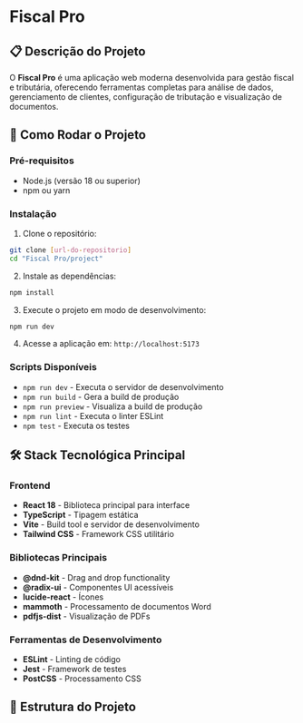 # Fiscal Pro

## 📋 Descrição do Projeto

O **Fiscal Pro** é uma aplicação web moderna desenvolvida para gestão fiscal e tributária, oferecendo ferramentas completas para análise de dados, gerenciamento de clientes, configuração de tributação e visualização de documentos.

## 🚀 Como Rodar o Projeto

### Pré-requisitos
- Node.js (versão 18 ou superior)
- npm ou yarn

### Instalação

1. Clone o repositório:
```bash
git clone [url-do-repositorio]
cd "Fiscal Pro/project"
```

2. Instale as dependências:
```bash
npm install
```

3. Execute o projeto em modo de desenvolvimento:
```bash
npm run dev
```

4. Acesse a aplicação em: `http://localhost:5173`

### Scripts Disponíveis

- `npm run dev` - Executa o servidor de desenvolvimento
- `npm run build` - Gera a build de produção
- `npm run preview` - Visualiza a build de produção
- `npm run lint` - Executa o linter ESLint
- `npm test` - Executa os testes

## 🛠️ Stack Tecnológica Principal

### Frontend
- **React 18** - Biblioteca principal para interface
- **TypeScript** - Tipagem estática
- **Vite** - Build tool e servidor de desenvolvimento
- **Tailwind CSS** - Framework CSS utilitário

### Bibliotecas Principais
- **@dnd-kit** - Drag and drop functionality
- **@radix-ui** - Componentes UI acessíveis
- **lucide-react** - Ícones
- **mammoth** - Processamento de documentos Word
- **pdfjs-dist** - Visualização de PDFs

### Ferramentas de Desenvolvimento
- **ESLint** - Linting de código
- **Jest** - Framework de testes
- **PostCSS** - Processamento CSS

## 📁 Estrutura do Projeto